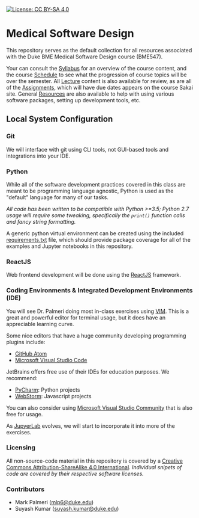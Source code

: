  [![License: CC BY-SA 4.0](https://img.shields.io/badge/License-CC%20BY--SA%204.0-lightgrey.svg)](https://creativecommons.org/licenses/by-sa/4.0/)

# Medical Software Design 

This repository serves as the default collection for all resources associated
with the Duke BME Medical Software Design course (BME547).

Your can consult the [Syllabus](syllabus.md) for an overview of the course
content, and the course [Schedule](schedule.md) to see what the progression of
course topics will be over the semester.  All [Lecture](Lecture/) content is
also available for review, as are all of the [Assignments](Assignments/), which
will have due dates appears on the course Sakai site.  General
[Resources](Resources/) are also available to help with using various software
packages, setting up development tools, etc.


## Local System Configuration
### Git
We will interface with git using CLI tools, not GUI-based tools and
integrations into your IDE.

### Python
While all of the software development practices covered in this class are meant
to be programming language agnostic, Python is used as the "default" language
for many of our tasks.  

*All code has been written to be compatible with Python >=3.5; Python 2.7 usage
will require some tweaking, specifically the `print()` function calls and fancy
string formatting.*

A generic python virtual environment can be created using the included
[requirements.txt](requirements.txt) file, which should provide package
coverage for all of the examples and Jupyter notebooks in this repository.  

### ReactJS
Web frontend development will be done using the [ReactJS](https://reactjs.org/)
framework.

### Coding Environments & Integrated Development Environments (IDE)
You will see Dr. Palmeri doing most in-class exercises using
[VIM](http://www.vim.org).  This is a great and powerful editor for terminal
usage, but it does have an appreciable learning curve.

Some nice editors that have a huge community developing programming plugins
include:
* [GitHub Atom](https://atom.io)
* [Microsoft Visual Studio Code](https://code.visualstudio.com)

JetBrains offers free use of their IDEs for education purposes.  We recommend:
* [PyCharm](https://www.jetbrains.com/pycharm/): Python projects 
* [WebStorm](https://www.jetbrains.com/webstorm/): Javascript projects

You can also consider using [Microsoft Visual Studio
Community](https://visualstudio.microsoft.com/vs/community/) that is also free
for usage.

As [JupyerLab](https://jupyterlab.readthedocs.io/en/stable/index.html) evolves,
we will start to incorporate it into more of the exercises.

### Licensing
All non-source-code material in this repository is covered by a [Creative
Commons Attribution-ShareAlike 4.0
International](https://creativecommons.org/licenses/by-sa/4.0/).  *Individual
snipets of code are covered by their respective software licenses.*

### Contributors
* Mark Palmeri (mlp6@duke.edu)
* Suyash Kumar (suyash.kumar@duke.edu)
